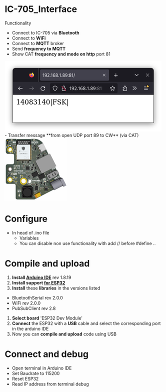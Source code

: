 # IC-705_Interface
Functionality
- Connect to IC-705 via **Bluetooth**
- Connect to **WiFi**
- Connect to **MQTT** broker
- Send **frequency to MQTT**
- Show CAT **frequency and mode on http** port 81
<img src="https://raw.githubusercontent.com/ok1hra/IC-705_Interface/main/http-cat.png">
- Transfer message **from open UDP port 89 to CW** (via CAT)

<img src="https://raw.githubusercontent.com/ok1hra/IC-705_Interface/main/hw/IC-705-interface-01.png" height="200">

# Configure
- In head of .ino file
  - Variables
  - You can disable non use functionality with add // before #define ..

# Compile and upload
1.  **Install [Arduino IDE](https://www.arduino.cc/en/software)** rev 1.8.19
1.  **Install support [for ESP32](https://docs.espressif.com/projects/arduino-esp32/en/latest/installing.html)**
1.  **Install** these **libraries** in the versions listed
  * BluetoothSerial rev 2.0.0
  * WiFi rev 2.0.0
  * PubSubClient rev 2.8
1. **Select board** 'ESP32 Dev Module'
1. **Connect** the ESP32 with a **USB** cable and select the corresponding port in the arduino IDE
1. Now you can **compile and upload** code using USB

# Connect and debug
- Open terminal in Arduino IDE
- Set Baudrate to 115200
- Reset ESP32
- Read IP address from terminal debug
